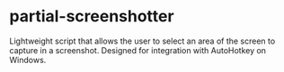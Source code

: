 # partial-screenshotter
Lightweight script that allows the user to select an area of the screen to capture in a screenshot. Designed for integration with AutoHotkey on Windows.
